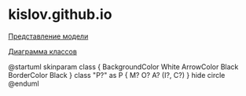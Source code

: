 # kislov.github.io

[Представление модели](https://github.com/mkisslov/kislov.github.io/blob/master/6_%D0%B2%D0%BE%D0%BF%D1%80%D0%BE%D1%81%D0%BE%D0%B2.png)

[Диаграмма классов](https://github.com/mkisslov/kislov.github.io/blob/master/%D0%BA%D0%BE%D1%80%D1%82%D0%B8%D0%BD%D0%BA%D0%B0.png)

@startuml
skinparam class {
	BackgroundColor White
	ArrowColor Black
	BorderColor Black
}
class "P?" as P {
 M?
O? A? (I?, C?)
}
hide circle
@enduml
